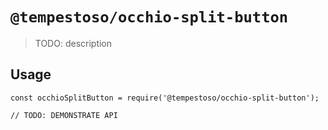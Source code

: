 # `@tempestoso/occhio-split-button`

> TODO: description

## Usage

```
const occhioSplitButton = require('@tempestoso/occhio-split-button');

// TODO: DEMONSTRATE API
```
